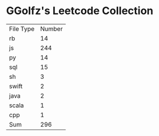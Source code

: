 # GGolfz's Leetcode Collection

<table><tr><td>File Type</td><td>Number</td></tr><tr><td>rb</td><td>14</td></tr><tr><td>js</td><td>244</td></tr><tr><td>py</td><td>14</td></tr><tr><td>sql</td><td>15</td></tr><tr><td>sh</td><td>3</td></tr><tr><td>swift</td><td>2</td></tr><tr><td>java</td><td>2</td></tr><tr><td>scala</td><td>1</td></tr><tr><td>cpp</td><td>1</td></tr><tr><td>Sum</td><td>296</td></tr></table>